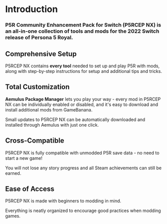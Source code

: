 # Introduction

### P5R Community Enhancement Pack for Switch (P5RCEP NX) is an all-in-one collection of tools and mods for the 2022 Switch release of Persona 5 Royal.

## Comprehensive Setup

P5RCEP NX contains **every tool** needed to set up and play P5R with mods, along with step-by-step instructions for setup and additional tips and tricks.

## Total Customization

**Aemulus Package Manager** lets you play your way - every mod in P5RCEP NX can be individually enabled or disabled, and it's easy to download and install additional mods from GameBanana.&#x20;

Small updates to P5RCEP NX can be automatically downloaded and installed through Aemulus with just one click.

## Cross-Compatible

P5RCEP NX is fully compatible with unmodded P5R save data - no need to start a new game!

You will not lose any story progress and all Steam achievements can still be earned.

## Ease of Access

P5RCEP NX is made with beginners to modding in mind.

Everything is neatly organized to encourage good practices when modding games.
